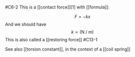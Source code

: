 #C6-2
This is a [[contact force]][1] with [[formula]]:

$$F = -kx$$
And we should have $$k \propto (\text{N / m})$$This is also called a [[restoring force]] #C13-1

See also [[torsion constant]], in the context of a [[coil spring]]